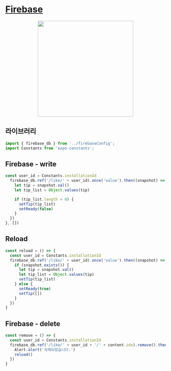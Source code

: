# [Firebase]()

<p align="center">
  <img width="300" src="https://user-images.githubusercontent.com/60697742/128659354-aba84a1f-4f05-44eb-adae-73016a7e1cc3.mp4">
</p>

## 라이브러리

```javascript
import { firebase_db } from '../firebaseConfig';
import Constants from 'expo-constants';
```

## Firebase - write

```javascript
const user_id = Constants.installationId
  firebase_db.ref('/like/' + user_id).once('value').then((snapshot) => {
    let tip = snapshot.val()
    let tip_list = Object.values(tip)

    if (tip_list.length > 0) {
      setTip(tip_list)
      setReady(false)
    }
  })
}, [])
```

## Reload

```javascript
const reload = () => {
  const user_id = Constants.installationId
  firebase_db.ref('/like/' + user_id).once('value').then((snapshot) => {
    if (snapshot.exists()) {
      let tip = snapshot.val()
      let tip_list = Object.values(tip)
      setTip(tip_list)
    } else {
      setReady(true)
      setTip([])
    }
  })
}
```

## Firebase - delete

```javascript
const remove = () => {
  const user_id = Constants.installationId
  firebase_db.ref('/like/' + user_id + '/' + content.idx).remove().then(function() {
    Alert.alert('삭제되었습니다.')
    reload()
  })
}
```